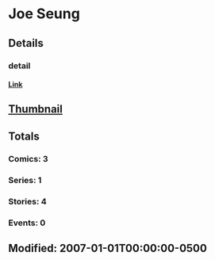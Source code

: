# Joe  Seung 
## Details
### detail
#### [Link](http://marvel.com/comics/creators/439/joe_seung?utm_campaign=apiRef&utm_source=225578a89fc76f3d20fbffda5d17a88d)
## [Thumbnail](http://i.annihil.us/u/prod/marvel/i/mg/b/40/image_not_available.jpg)
## Totals
### Comics: 3
### Series: 1
### Stories: 4
### Events: 0
## Modified: 2007-01-01T00:00:00-0500